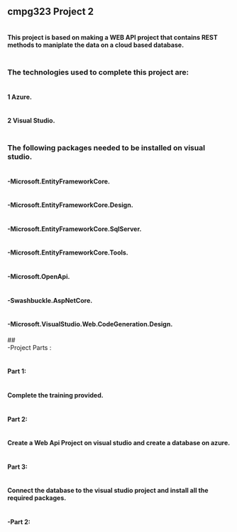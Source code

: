 ## cmpg323 Project 2
#### <br />This project is based on making a WEB API project that contains REST methods to maniplate the data on a cloud based database.


### <br />The technologies used to complete this project are:
#### <br />1 Azure.
#### <br />2 Visual Studio.
### <br />The following packages needed to be installed on visual studio.
#### <br />-Microsoft.EntityFrameworkCore.
#### <br />-Microsoft.EntityFrameworkCore.Design.
#### <br />-Microsoft.EntityFrameworkCore.SqlServer.
#### <br />-Microsoft.EntityFrameworkCore.Tools.
#### <br />-Microsoft.OpenApi.
#### <br />-Swashbuckle.AspNetCore.
#### <br />-Microsoft.VisualStudio.Web.CodeGeneration.Design.
##<br />-Project Parts :
#### <br /> Part 1:
#### <br /> Complete the training provided.
#### <br /> Part 2:
#### <br /> Create a Web Api Project on visual studio and create a database on azure.
#### <br /> Part 3:
#### <br /> Connect the database to the visual studio project and install all the required packages.
#### <br />-Part 2:
